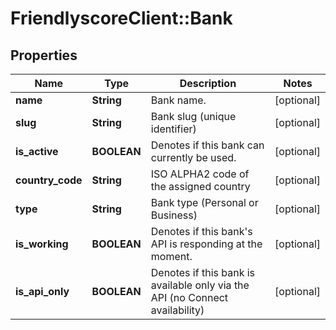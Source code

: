 # FriendlyscoreClient::Bank

## Properties
Name | Type | Description | Notes
------------ | ------------- | ------------- | -------------
**name** | **String** | Bank name. | [optional] 
**slug** | **String** | Bank slug (unique identifier) | [optional] 
**is_active** | **BOOLEAN** | Denotes if this bank can currently be used. | [optional] 
**country_code** | **String** | ISO ALPHA2 code of the assigned country | [optional] 
**type** | **String** | Bank type (Personal or Business) | [optional] 
**is_working** | **BOOLEAN** | Denotes if this bank&#39;s API is responding at the moment. | [optional] 
**is_api_only** | **BOOLEAN** | Denotes if this bank is available only via the API (no Connect availability) | [optional] 


